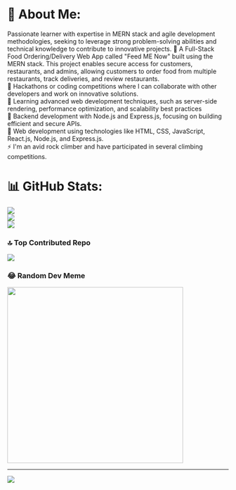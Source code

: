 # 💫 About Me:
Passionate learner with expertise in MERN stack and agile development methodologies, seeking to leverage strong problem-solving abilities and technical knowledge to contribute to innovative projects.
🔭 A Full-Stack Food Ordering/Delivery Web App called "Feed ME Now" built using the MERN stack. This project enables secure access for customers, restaurants, and admins, allowing customers to order food from multiple restaurants, track deliveries, and review restaurants.<br>
👯 Hackathons or coding competitions where I can collaborate with other developers and work on innovative solutions.<br>
🤝 Learning advanced web development techniques, such as server-side rendering, performance optimization, and scalability best practices<br>
🌱 Backend development with Node.js and Express.js, focusing on building efficient and secure APIs.<br>
💬 Web development using technologies like HTML, CSS, JavaScript, React.js, Node.js, and Express.js.<br>
⚡ I'm an avid rock climber and have participated in several climbing competitions.

# 📊 GitHub Stats:
![](https://github-readme-stats.vercel.app/api?username=pandeyg00121&theme=vue-dark&hide_border=false&include_all_commits=true&count_private=false)<br/>
![](https://github-readme-streak-stats.herokuapp.com/?user=pandeyg00121&theme=vue-dark&hide_border=false)<br/>
![](https://github-readme-stats.vercel.app/api/top-langs/?username=pandeyg00121&theme=vue-dark&hide_border=false&include_all_commits=true&count_private=false&layout=compact)

### 🔝 Top Contributed Repo
![](https://github-contributor-stats.vercel.app/api?username=pandeyg00121&limit=5&theme=radical&combine_all_yearly_contributions=true)

### 😂 Random Dev Meme
<img src='https://randommeme-five.vercel.app/' style="height: 400px;"/>

---
[![](https://visitcount.itsvg.in/api?id=pandeyg00121&icon=0&color=0)](https://visitcount.itsvg.in)

<!-- Proudly created with GPRM ( https://gprm.itsvg.in ) -->

